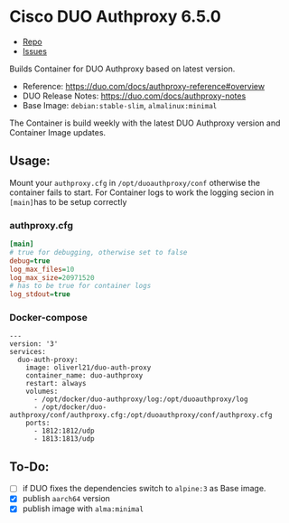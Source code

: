 # Cisco DUO Authproxy 6.5.0

- [Repo](https://github.com/oliverl-21/duo-auth-proxy_docker)
- [Issues](https://github.com/oliverl-21/duo-auth-proxy_docker/issues)

Builds Container for DUO Authproxy based on latest version.

- Reference: https://duo.com/docs/authproxy-reference#overview
- DUO Release Notes: https://duo.com/docs/authproxy-notes
- Base Image: `debian:stable-slim`, `almalinux:minimal`

The Container is build weekly with the latest DUO Authproxy version and Container Image updates.

## Usage:

Mount your `authproxy.cfg` in `/opt/duoauthproxy/conf` otherwise the container fails to start.
For Container logs to work the logging secion in `[main]`has to be setup correctly

### authproxy.cfg

```ini
[main]
# true for debugging, otherwise set to false
debug=true
log_max_files=10
log_max_size=20971520
# has to be true for container logs
log_stdout=true

```

### Docker-compose

```
---
version: '3'
services:
  duo-auth-proxy:
    image: oliverl21/duo-auth-proxy
    container_name: duo-authproxy
    restart: always
    volumes:
      - /opt/docker/duo-authproxy/log:/opt/duoauthproxy/log
      - /opt/docker/duo-authproxy/conf/authproxy.cfg:/opt/duoauthproxy/conf/authproxy.cfg
    ports:
      - 1812:1812/udp
      - 1813:1813/udp
```

## To-Do:

- [ ] if DUO fixes the dependencies switch to `alpine:3` as Base image.
- [x] publish `aarch64` version
- [x] publish image with `alma:minimal`
